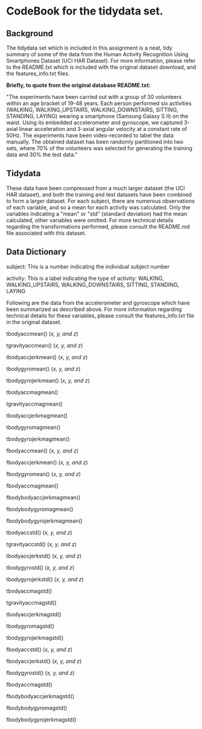 # CodeBook for the tidydata set.

## Background

The tidydata set which is included in this assignment is a neat, tidy summary of some of the data from the Human Activity Recognition Using Smartphones Dataset (UCI HAR Dataset). For more information, please refer to the README.txt which is included with the original dataset download, and the features_info.txt files.

**Briefly, to quote from the original database README.txt:**

"The experiments have been carried out with a group of 30 volunteers within an age bracket of 19-48 years. Each person performed six activities (WALKING, WALKING_UPSTAIRS, WALKING_DOWNSTAIRS, SITTING, STANDING, LAYING) wearing a smartphone (Samsung Galaxy S II) on the waist. Using its embedded accelerometer and gyroscope, we captured 3-axial linear acceleration and 3-axial angular velocity at a constant rate of 50Hz. The experiments have been video-recorded to label the data manually. The obtained dataset has been randomly partitioned into two sets, where 70% of the volunteers was selected for generating the training data and 30% the test data."

## Tidydata

These data have been compressed from a much larger dataset (the UCI HAR dataset), and both the training and test datasets have been combined to form a larger dataset. For each subject, there are numerous observations of each variable, and so a mean for each activity was calculated. Only the variables indicating a "mean" or "std" (standard deviation) had the mean calculated, other variables were omitted. For more technical details regarding the transformations performed, please consult the README.md file associated with this dataset.

## Data Dictionary
subject: This is a number indicating the individual subject number

activity: This is a label indicating the type of activity: WALKING, WALKING_UPSTAIRS, WALKING_DOWNSTAIRS, SITTING, STANDING, LAYING

Following are the data from the accelerometer and gyroscope which have been summarized as described above. For more information regarding technical details for these variables, please consult the features_info.txt file in the original dataset.

tbodyaccmean() (*x, y, and z*)

tgravityaccmean() (*x, y, and z*)

tbodyaccjerkmean() (*x, y, and z*)

tbodygyromean() (*x, y, and z*)

tbodygyrojerkmean() (*x, y, and z*)

tbodyaccmagmean()

tgravityaccmagmean()

tbodyaccjerkmagmean()

tbodygyromagmean()

tbodygyrojerkmagmean()

fbodyaccmean() (*x, y, and z*)

fbodyaccjerkmean() (*x, y, and z*)

fbodygyromean() (*x, y, and z*)

fbodyaccmagmean()

fbodybodyaccjerkmagmean()

fbodybodygyromagmean()

fbodybodygyrojerkmagmean()

tbodyaccstd() (*x, y, and z*)

tgravityaccstd() (*x, y, and z*)

tbodyaccjerkstd() (*x, y, and z*)

tbodygyrostd() (*x, y, and z*)

tbodygyrojerkstd() (*x, y, and z*)

tbodyaccmagstd()

tgravityaccmagstd()

tbodyaccjerkmagstd()

tbodygyromagstd()

tbodygyrojerkmagstd()

fbodyaccstd() (*x, y, and z*)

fbodyaccjerkstd() (*x, y, and z*)

fbodygyrostd() (*x, y, and z*)

fbodyaccmagstd()

fbodybodyaccjerkmagstd()

fbodybodygyromagstd()

fbodybodygyrojerkmagstd()
